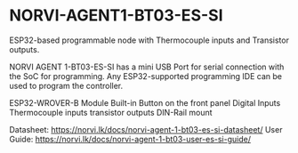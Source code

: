 # NORVI-AGENT1-BT03-ES-SI
ESP32-based programmable node with Thermocouple inputs and Transistor outputs.

NORVI AGENT 1-BT03-ES-SI has a mini USB Port for serial connection with the SoC for programming. 
Any ESP32-supported programming IDE can be used to program the controller.

ESP32-WROVER-B Module
Built-in Button on the front panel
Digital Inputs
Thermocouple inputs
transistor outputs
DIN-Rail mount

Datasheet:   https://norvi.lk/docs/norvi-agent-1-bt03-es-si-datasheet/
User Guide:  https://norvi.lk/docs/norvi-agent-1-bt03-user-es-si-guide/
